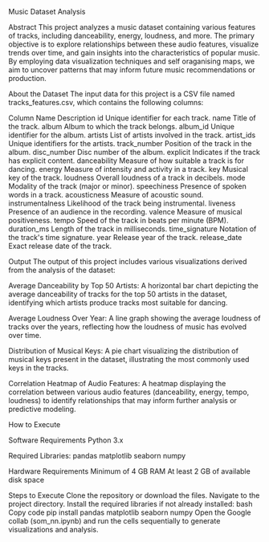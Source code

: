 Music Dataset Analysis

Abstract
This project analyzes a music dataset containing various features of tracks, including danceability, energy, loudness, and more. The primary objective is to explore relationships between these audio features, visualize trends over time, and gain insights into the characteristics of popular music. By employing data visualization techniques and self oraganising maps, we aim to uncover patterns that may inform future music recommendations or production.

About the Dataset
The input data for this project is a CSV file named tracks_features.csv, which contains the following columns:

Column Name    	Description
id            	Unique identifier for each track.
name          	Title of the track.
album          	Album to which the track belongs.
album_id       	Unique identifier for the album.
artists        	List of artists involved in the track.
artist_ids	    Unique identifiers for the artists.
track_number  	Position of the track in the album.
disc_number    	Disc number of the album.
explicit	      Indicates if the track has explicit content.
danceability	  Measure of how suitable a track is for dancing.
energy        	Measure of intensity and activity in a track.
key	            Musical key of the track.
loudness      	Overall loudness of a track in decibels.
mode          	Modality of the track (major or minor).
speechiness	    Presence of spoken words in a track.
acousticness  	Measure of acoustic sound.
instrumentalness	Likelihood of the track being instrumental.
liveness	      Presence of an audience in the recording.
valence        	Measure of musical positiveness.
tempo          	Speed of the track in beats per minute (BPM).
duration_ms    	Length of the track in milliseconds.
time_signature	Notation of the track's time signature.
year	          Release year of the track.
release_date	  Exact release date of the track.


Output
The output of this project includes various visualizations derived from the analysis of the dataset:

Average Danceability by Top 50 Artists:
A horizontal bar chart depicting the average danceability of tracks for the top 50 artists in the dataset, identifying which artists produce tracks most suitable for dancing.

Average Loudness Over Year: 
A line graph showing the average loudness of tracks over the years, reflecting how the loudness of music has evolved over time.

Distribution of Musical Keys: 
A pie chart visualizing the distribution of musical keys present in the dataset, illustrating the most commonly used keys in the tracks.

Correlation Heatmap of Audio Features: 
A heatmap displaying the correlation between various audio features (danceability, energy, tempo, loudness) to identify relationships that may inform further analysis or predictive modeling.

How to Execute

Software Requirements
Python 3.x

Required Libraries:
pandas
matplotlib
seaborn
numpy

Hardware Requirements
Minimum of 4 GB RAM
At least 2 GB of available disk space


Steps to Execute
Clone the repository or download the files.
Navigate to the project directory.
Install the required libraries if not already installed:
bash
Copy code
pip install pandas matplotlib seaborn numpy
Open the Google collab (som_nn.ipynb) and run the cells sequentially to generate visualizations and analysis.
